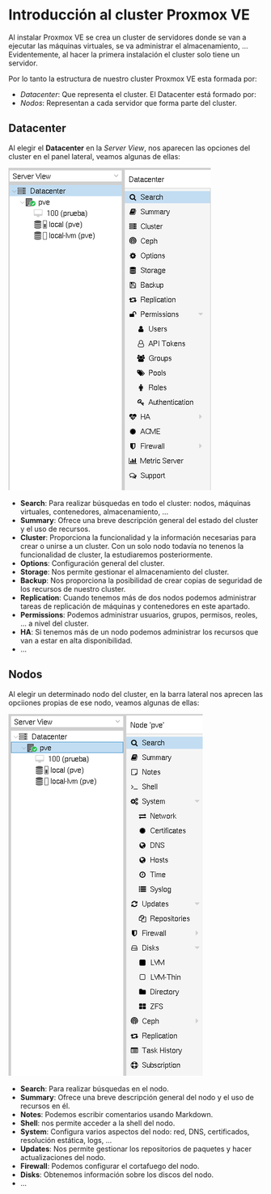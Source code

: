 # Introducción al cluster Proxmox VE

Al instalar Proxmox VE se crea un cluster de servidores donde se van a
ejecutar las máquinas virtuales, se va administrar el
almacenamiento, ... Evidentemente, al hacer la primera instalación el
cluster solo tiene un servidor.

Por lo tanto la estructura de nuestro cluster Proxmox VE esta formada
por:

* *Datacenter*: Que representa el cluster. El Datacenter está formado
  por:
* *Nodos*: Representan a cada servidor que forma parte del cluster.

## Datacenter

Al elegir el **Datacenter** en la *Server View*, nos aparecen las
opciones del cluster en el panel lateral, veamos algunas de ellas:

![datacenter](img/datacenter.png)

* **Search**: Para realizar búsquedas en todo el cluster: nodos,
  máquinas virtuales, contenedores, almacenamiento, ...
* **Summary**: Ofrece una breve descripción general del estado del
  cluster y el uso de recursos.
* **Cluster**: Proporciona la funcionalidad y la información
  necesarias para crear o unirse a un cluster. Con un solo nodo
  todavía no tenenos la funcionalidad de cluster, la estudiaremos
  posteriormente.
* **Options**: Configuración general del cluster.
* **Storage**: Nos permite gestionar el almacenamiento del cluster.
* **Backup**: Nos proporciona la posibilidad de crear copias de
  seguridad de los recursos de nuestro cluster.
* **Replication**: Cuando tenemos más de dos nodos podemos administrar
  tareas de replicación de máquinas y contenedores en este apartado.
* **Permissions**: Podemos administrar usuarios, grupos, permisos,
  reoles, ... a nivel del cluster.
* **HA**: Si tenemos más de un nodo podemos administrar los recursos
  que van a estar en alta disponibilidad.
* ...

## Nodos

Al elegir un determinado nodo del cluster, en la barra lateral nos
aprecen las opciiones propias de ese nodo, veamos algunas de ellas:

![node](img/node.png)

* **Search**: Para realizar búsquedas en el nodo.
* **Summary**: Ofrece una breve descripción general del nodo y el uso de recursos en él.
* **Notes**: Podemos escribir comentarios usando Markdown.
* **Shell**: nos permite acceder a la shell del nodo.
* **System**: Configura varios aspectos del nodo: red, DNS, certificados, resolución estática, logs, ...
* **Updates**: Nos permite gestionar los repositorios de paquetes y hacer actualizaciones del nodo.
* **Firewall**: Podemos configurar el cortafuego del nodo.
* **Disks**: Obtenemos información sobre los discos del nodo.
* ...
